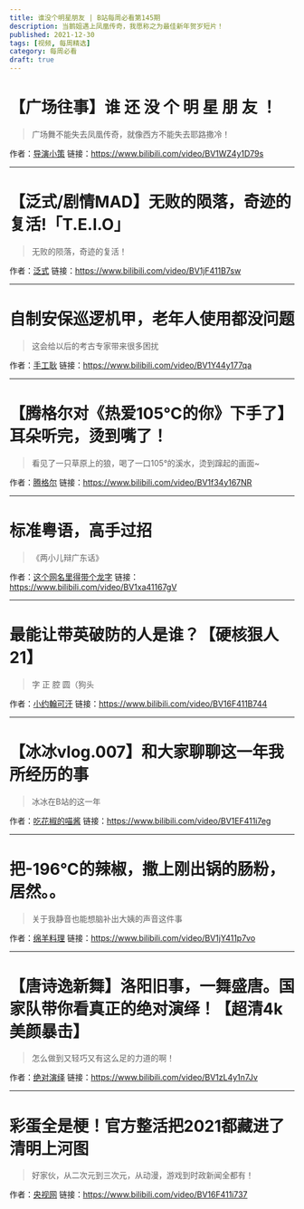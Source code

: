 ```yaml
---
title: 谁没个明星朋友 | B站每周必看第145期
description: 当鹅姐遇上凤凰传奇，我愿称之为最佳新年贺岁短片！
published: 2021-12-30
tags: [视频, 每周精选]
category: 每周必看
draft: true
---
```


# 【广场往事】谁 还 没 个 明 星 朋 友 ！
> 广场舞不能失去凤凰传奇，就像西方不能失去耶路撒冷！

作者：[导演小策](https://space.bilibili.com/81824112)
链接：https://www.bilibili.com/video/BV1WZ4y1D79s

---

# 【泛式/剧情MAD】无败的陨落，奇迹的复活!「T.E.I.O」
> 无败的陨落，奇迹的复活！

作者：[泛式](https://space.bilibili.com/63231)
链接：https://www.bilibili.com/video/BV1jF411B7sw

---

# 自制安保巡逻机甲，老年人使用都没问题
> 这会给以后的考古专家带来很多困扰

作者：[手工耿](https://space.bilibili.com/280793434)
链接：https://www.bilibili.com/video/BV1Y44y177qa

---

# 【腾格尔对《热爱105℃的你》下手了】耳朵听完，烫到嘴了！
> 看见了一只草原上的狼，喝了一口105°的溪水，烫到蹿起的画面~

作者：[腾格尔](https://space.bilibili.com/386043247)
链接：https://www.bilibili.com/video/BV1f34y167NR

---

# 标准粤语，高手过招
> 《两小儿辩广东话》

作者：[这个网名里得带个龙字](https://space.bilibili.com/350200499)
链接：https://www.bilibili.com/video/BV1xa41167gV

---

# 最能让带英破防的人是谁？【硬核狠人21】
> 字 正 腔 圆（狗头

作者：[小约翰可汗](https://space.bilibili.com/23947287)
链接：https://www.bilibili.com/video/BV16F411B744

---

# 【冰冰vlog.007】和大家聊聊这一年我所经历的事
> 冰冰在B站的这一年

作者：[吃花椒的喵酱](https://space.bilibili.com/2026561407)
链接：https://www.bilibili.com/video/BV1EF411i7eg

---

# 把-196℃的辣椒，撒上刚出锅的肠粉，居然。。
> 关于我静音也能想脑补出大姨的声音这件事

作者：[绵羊料理](https://space.bilibili.com/18202105)
链接：https://www.bilibili.com/video/BV1jY411p7vo

---

# 【唐诗逸新舞】洛阳旧事，一舞盛唐。国家队带你看真正的绝对演绎！【超清4k美颜暴击】
> 怎么做到又轻巧又有这么足的力道的啊！

作者：[绝对演绎](https://space.bilibili.com/671294576)
链接：https://www.bilibili.com/video/BV1zL4y1n7Jv

---

# 彩蛋全是梗！官方整活把2021都藏进了清明上河图
> 好家伙，从二次元到三次元，从动漫，游戏到时政新闻全都有！

作者：[央视网](https://space.bilibili.com/222103174)
链接：https://www.bilibili.com/video/BV16F411i737

